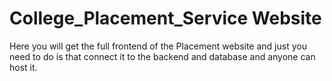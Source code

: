 # College_Placement_Service Website 
Here you will get the full frontend of the Placement website and just you need to do is that connect it to the backend and database and anyone can host it.
